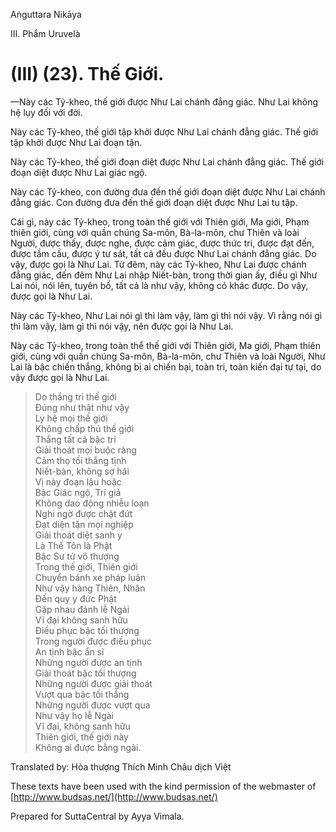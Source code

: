  

Aṅguttara Nikāya

III. Phẩm Uruvelà

# (III) (23). Thế Giới.

—Này các Tỷ-kheo, thế giới được Như Lai chánh đẳng giác. Như Lai không hệ lụy đối với đời.

Này các Tỷ-kheo, thế giới tập khởi được Như Lai chánh đẳng giác. Thế giới tập khởi được Như Lai đoạn tận.

Này các Tỷ-kheo, thế giới đoạn diệt được Như Lai chánh đẳng giác. Thế giới đoạn diệt được Như Lai giác ngộ.

Này các Tỷ-kheo, con đường đưa đến thế giới đoạn diệt được Như Lai chánh đẳng giác. Con đường đưa đến thế giới đoạn diệt được Như Lai tu tập.

Cái gì, này các Tỷ-kheo, trong toàn thế giới với Thiên giới, Ma giới, Phạm thiên giới, cùng với quần chúng Sa-môn, Bà-la-môn, chư Thiên và loài Người, được thấy, được nghe, được cảm giác, được thức tri, được đạt đến, được tầm cầu, được ý tư sát, tất cả đều được Như Lai chánh đẳng giác. Do vậy, được gọi là Như Lai. Từ đêm, này các Tỷ-kheo, Như Lai được chánh đẳng giác, đến đêm Như Lai nhập Niết-bàn, trong thời gian ấy, điều gì Như Lai nói, nói lên, tuyên bố, tất cả là như vậy, không có khác được. Do vậy, được gọi là Như Lai.

Này các Tỷ-kheo, Như Lai nói gì thì làm vậy, làm gì thì nói vậy. Vì rằng nói gì thì làm vậy, làm gì thì nói vậy, nên được gọi là Như Lai.

Này các Tỷ-kheo, trong toàn thể thế giới với Thiên giới, Ma giới, Phạm thiên giới, cùng với quần chúng Sa-môn, Bà-la-môn, chư Thiên và loài Người, Như Lai là bậc chiến thắng, không bị ai chiến bại, toàn tri, toàn kiến đại tự tại, do vậy được gọi là Như Lai.

> Do thắng tri thế giới  
> Ðúng như thật như vậy  
> Ly hệ mọi thế giới  
> Không chấp thủ thế giới  
> Thắng tất cả bậc trí  
> Giải thoát mọi buộc ràng  
> Cảm thọ tối thắng tịnh  
> Niết-bàn, không sợ hãi  
> Vị này đoạn lậu hoặc  
> Bậc Giác ngộ, Trí giả  
> Không dao động nhiễu loạn  
> Nghi ngờ được chặt đứt  
> Ðạt diện tận mọi nghiệp  
> Giải thoát diệt sanh y  
> Là Thế Tôn là Phật  
> Bậc Sư tử vô thượng  
> Trong thế giới, Thiên giới  
> Chuyển bánh xe pháp luân  
> Như vậy hàng Thiên, Nhân  
> Ðến quy y đức Phật  
> Gặp nhau đảnh lễ Ngài  
> Vĩ đại không sanh hữu  
> Ðiều phục bậc tối thượng  
> Trong người được điều phục  
> An tịnh bậc ẩn sĩ  
> Những người được an tịnh  
> Giải thoát bậc tối thượng  
> Những người được giải thoát  
> Vượt qua bậc tối thắng  
> Những người được vượt qua  
> Như vậy họ lễ Ngài  
> Vĩ đại, không sanh hữu  
> Thiên giới, thế giới này  
> Không ai được bằng ngài.

Translated by: Hòa thượng Thích Minh Châu dịch Việt

These texts have been used with the kind permission of the webmaster of [http://www.budsas.net/](http://www.budsas.net/)

Prepared for SuttaCentral by Ayya Vimala.
